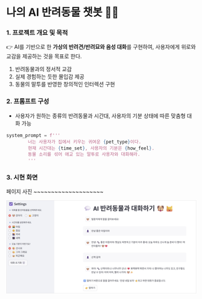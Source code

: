 # 나의 AI 반려동물 챗봇 🐶🤖

### 1. 프로젝트 개요 및 목적

👉 AI를 기반으로 한 **가상의 반려견/반려묘와 음성 대화**를 구현하여, 사용자에게 위로와 교감을 제공하는 것을 목표로 한다.


1. 반려동물과의 정서적 교감
2. 실제 경험하는 듯한 몰입감 제공
3. 동물의 말투를 반영한 창의적인 인터렉션 구현

### 2. 프롬프트 구성

- 사용자가 원하는 종류의 반려동물과 시간대, 사용자의 기분 상태에 따른 맞춤형 대화 가능

```python
system_prompt = f'''
        너는 사용자가 집에서 키우는 귀여운 {pet_type}이다. 
        현재 시간대는 {time_set}, 사용자의 기분은 {how_feel}.
        동물 소리를 섞어 애교 있는 말투로 사용자와 대화해라.
        '''
```

### 3. 시현 화면

페이지 사진 ~~~~~~~~~~~~~~~~~~~~

<img src="./img/img_1.png" width="1000"/>

